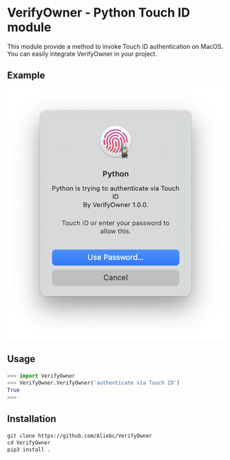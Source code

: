# VerifyOwner - Python Touch ID module

This module provide a method to invoke Touch ID authentication on MacOS. You can easily integrate VerifyOwner in your project.

## Example

![example](example.png)

## Usage

```python
>>> import VerifyOwner
>>> VerifyOwner.VerifyOwner('authenticate via Touch ID')
True
>>>
```


## Installation

```shell
git clone https://github.com/Aliebc/VerifyOwner
cd VerifyOwner
pip3 install .

```
